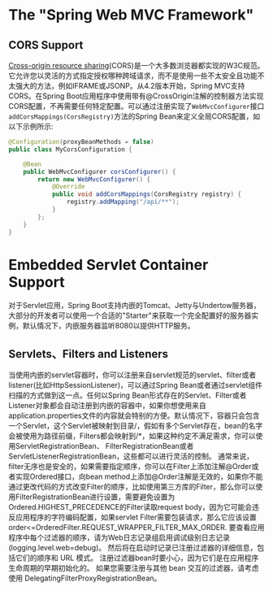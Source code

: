 # The "Spring Web MVC Framework"
## CORS Support
[Cross-origin resource sharing](https://en.wikipedia.org/wiki/Cross-origin_resource_sharing)(CORS)是一个大多数浏览器都实现的W3C规范。它允许您以灵活的方式指定授权哪种跨域请求，而不是使用一些不太安全且功能不太强大的方法，例如IFRAME或JSONP。从4.2版本开始，Spring MVC支持CORS。在Spring Boot应用程序中使用带有@CrossOrigin注解的控制器方法实现CORS配置，不再需要任何特定配置。可以通过注册实现了`WebMvcConfigurer`接口`addCorsMappings(CorsRegistry)`方法的Spring Bean来定义全局CORS配置，如以下示例所示:
```java
@Configuration(proxyBeanMethods = false)
public class MyCorsConfiguration {

    @Bean
    public WebMvcConfigurer corsConfigurer() {
        return new WebMvcConfigurer() {
            @Override
            public void addCorsMappings(CorsRegistry registry) {
                registry.addMapping("/api/**");
            }
        };
    }
}
```
# Embedded Servlet Container Support
对于Servlet应用，Spring Boot支持内嵌的Tomcat、Jetty与Undertow服务器，大部分的开发者可以使用一个合适的"Starter"来获取一个完全配置好的服务器实例，默认情况下，内嵌服务器监听8080以提供HTTP服务。
## Servlets、Filters and Listeners
当使用内嵌的servlet容器时，你可以注册来自servlet规范的servlet、filter或者listener(比如HttpSessionListener)，可以通过Spring Bean或者通过servlet组件扫描的方式做到这一点。任何以Spring Bean形式存在的Servlet、Filter或者Listener对象都会自动注册到内嵌的容器中，如果你想使用来自application.properties文件的内容就会特别的方便。默认情况下，容器只会包含一个Servlet，这个Servlet被映射到目录/，假如有多个Servlet存在，bean的名字会被使用为路径前缀，Filters都会映射到/*，如果这种约定不满足需求，你可以使用ServletRegistrationBean、 FilterRegistrationBean或者ServletListenerRegistrationBean，这些都可以进行灵活的控制。
通常来说，filter无序也是安全的，如果需要指定顺序，你可以在Filter上添加注解@Order或者实现Ordered接口，向bean method上添加@Order注解是无效的，如果你不能通过更改代码的方式改变Filter的顺序，比如使用第三方库的Filter，那么你可以使用FilterRegistrationBean进行设置，需要避免设置为Ordered.HIGHEST_PRECEDENCE的Filter读取request body，因为它可能会违反应用程序的字符编码配置，如果servlet Filter需要包装请求，那么它应该设置order<=OrderedFilter.REQUEST_WRAPPER_FILTER_MAX_ORDER.
要查看应用程序中每个过滤器的顺序，请为Web日志记录组启用调试级别日志记录 (logging.level.web=debug)。 然后将在启动时记录已注册过滤器的详细信息，包括它们的顺序和 URL 模式。
注册过滤器bean时要小心，因为它们是在应用程序生命周期的早期初始化的。 如果您需要注册与其他 bean 交互的过滤器，请考虑使用 DelegatingFilterProxyRegistrationBean。
